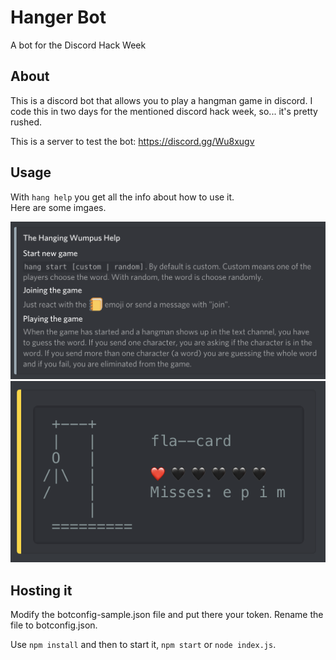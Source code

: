 #  Hanger Bot

A bot for the Discord Hack Week

## About

This is a discord bot that allows you to play a hangman game
in discord. I code this in two days for the mentioned discord
hack week, so... it's pretty rushed.

This is a server to test the bot: https://discord.gg/Wu8xugv

## Usage

With `hang help` you get all the info about how to use it.  
Here are some imgaes.

![alt text](./images/help.png "Hanger Bot help")
![alt text](images/game.png "Hanger Bot Game Example")

## Hosting it

Modify the botconfig-sample.json file and put there your token. Rename
the file to botconfig.json.

Use `npm install` and then to start it, `npm start` or `node index.js`.
